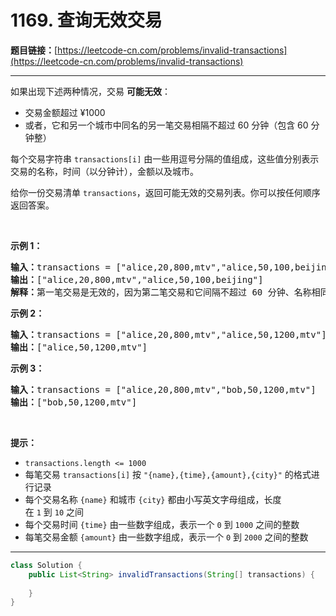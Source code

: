# 1169. 查询无效交易

**题目链接：**[https://leetcode-cn.com/problems/invalid-transactions](https://leetcode-cn.com/problems/invalid-transactions)

---

<div class="content__1Y2H">
 <div class="notranslate">
  <p>如果出现下述两种情况，交易 <strong>可能无效</strong>：</p> 
  <ul> 
   <li>交易金额超过 ¥1000</li> 
   <li>或者，它和另一个城市中同名的另一笔交易相隔不超过 60 分钟（包含 60 分钟整）</li> 
  </ul> 
  <p>每个交易字符串&nbsp;<code>transactions[i]</code>&nbsp;由一些用逗号分隔的值组成，这些值分别表示交易的名称，时间（以分钟计），金额以及城市。</p> 
  <p>给你一份交易清单&nbsp;<code>transactions</code>，返回可能无效的交易列表。你可以按任何顺序返回答案。</p> 
  <p>&nbsp;</p> 
  <p><strong>示例 1：</strong></p> 
  <pre class="language-text"><strong>输入：</strong>transactions = ["alice,20,800,mtv","alice,50,100,beijing"]
<strong>输出：</strong>["alice,20,800,mtv","alice,50,100,beijing"]
<strong>解释：</strong>第一笔交易是无效的，因为第二笔交易和它间隔不超过 60 分钟、名称相同且发生在不同的城市。同样，第二笔交易也是无效的。</pre> 
  <p><strong>示例 2：</strong></p> 
  <pre class="language-text"><strong>输入：</strong>transactions = ["alice,20,800,mtv","alice,50,1200,mtv"]
<strong>输出：</strong>["alice,50,1200,mtv"]
</pre> 
  <p><strong>示例 3：</strong></p> 
  <pre class="language-text"><strong>输入：</strong>transactions = ["alice,20,800,mtv","bob,50,1200,mtv"]
<strong>输出：</strong>["bob,50,1200,mtv"]
</pre> 
  <p>&nbsp;</p> 
  <p><strong>提示：</strong></p> 
  <ul> 
   <li><code>transactions.length &lt;= 1000</code></li> 
   <li>每笔交易&nbsp;<code>transactions[i]</code>&nbsp;按&nbsp;<code>"{name},{time},{amount},{city}"</code>&nbsp;的格式进行记录</li> 
   <li>每个交易名称&nbsp;<code>{name}</code>&nbsp;和城市&nbsp;<code>{city}</code>&nbsp;都由小写英文字母组成，长度在&nbsp;<code>1</code>&nbsp;到&nbsp;<code>10</code>&nbsp;之间</li> 
   <li>每个交易时间&nbsp;<code>{time}</code>&nbsp;由一些数字组成，表示一个&nbsp;<code>0</code>&nbsp;到&nbsp;<code>1000</code>&nbsp;之间的整数</li> 
   <li>每笔交易金额&nbsp;<code>{amount}</code>&nbsp;由一些数字组成，表示一个&nbsp;<code>0</code> 到&nbsp;<code>2000</code>&nbsp;之间的整数</li> 
  </ul> 
 </div>
</div>

---

```java
class Solution {
    public List<String> invalidTransactions(String[] transactions) {
        
    }
}
```